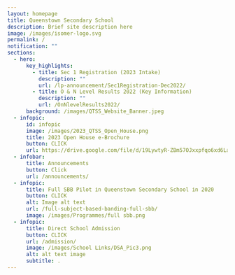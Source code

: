 ```yaml
---
layout: homepage
title: Queenstown Secondary School
description: Brief site description here
image: /images/isomer-logo.svg
permalink: /
notification: ""
sections:
  - hero:
      key_highlights:
        - title: Sec 1 Registration (2023 Intake)
          description: ""
          url: /lp-announcement/Sec1Registration-Dec2022/
        - title: O & N Level Results 2022 (Key Information)
          description: ""
          url: /OnNlevelResults2022/
      background: /images/QTSS_Website_Banner.jpeg
  - infopic:
      id: infopic
      image: /images/2023_QTSS_Open_House.png
      title: 2023 Open House e-Brochure
      button: CLICK
      url: https://drive.google.com/file/d/19LywtyR-ZBm57OJxxpfqo6xd6LaIL4Us/view
  - infobar:
      title: Announcements
      button: Click
      url: /announcements/
  - infopic:
      title: Full SBB Pilot in Queenstown Secondary School in 2020
      button: CLICK
      alt: Image alt text
      url: /full-subject-based-banding-full-sbb/
      image: /images/Programmes/full sbb.png
  - infopic:
      title: Direct School Admission
      button: CLICK
      url: /admission/
      image: /images/School Links/DSA_Pic3.png
      alt: alt text image
      subtitle: .
---
```

